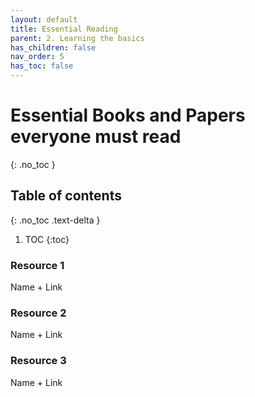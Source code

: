 ```yaml
---
layout: default
title: Essential Reading
parent: 2. Learning the basics
has_children: false
nav_order: 5
has_toc: false
---
```


# Essential Books and Papers everyone must read

{: .no_toc }

## Table of contents

{: .no_toc .text-delta }

1. TOC
{:toc}

### Resource 1

Name + Link

### Resource 2

Name + Link

### Resource 3

Name + Link
